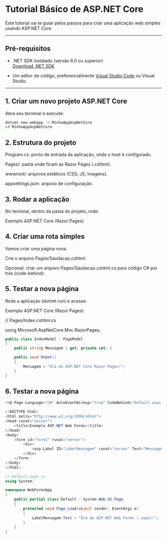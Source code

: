 # Tutorial Básico de ASP.NET Core

Este tutorial vai te guiar pelos passos para criar uma aplicação web simples usando ASP.NET Core.

---

## Pré-requisitos

- .NET SDK instalado (versão 6.0 ou superior)  
  [Download .NET SDK](https://dotnet.microsoft.com/download)

- Um editor de código, preferencialmente [Visual Studio Code](https://code.visualstudio.com/) ou Visual Studio.

---

## 1. Criar um novo projeto ASP.NET Core

Abra seu terminal e execute:

```bash
dotnet new webapp -o MinhaAppAspNetCore
cd MinhaAppAspNetCore
```

## 2. Estrutura do projeto

Program.cs: ponto de entrada da aplicação, onde o host é configurado.

Pages/: pasta onde ficam as Razor Pages (.cshtml).

wwwroot/: arquivos estáticos (CSS, JS, imagens).

appsettings.json: arquivo de configuração.

## 3. Rodar a aplicação

No terminal, dentro da pasta do projeto, rode:


Exemplo ASP.NET Core (Razor Pages)

## 4. Criar uma rota simples

Vamos criar uma página nova.

Crie o arquivo Pages/Saudacao.cshtml:

Opcional: criar um arquivo Pages/Saudacao.cshtml.cs para código C# por trás (code-behind):


## 5. Testar a nova página

Rode a aplicação (dotnet run) e acesse:

Exemplo ASP.NET Core (Razor Pages)

// Pages/Index.cshtml.cs

using Microsoft.AspNetCore.Mvc.RazorPages;

```C#
public class IndexModel : PageModel
{
    public string Mensagem { get; private set; }

    public void OnGet()
    {
        Mensagem = "Olá do ASP.NET Core Razor Pages!";
    }
}
```

## 6. Testar a nova página

```C#
<%@ Page Language="C#" AutoEventWireup="true" CodeBehind="Default.aspx.cs" Inherits="WebFormsApp.Default" %>

<!DOCTYPE html>
<html xmlns="http://www.w3.org/1999/xhtml">
<head runat="server">
    <title>Exemplo ASP.NET Web Forms</title>
</head>
<body>
    <form id="form1" runat="server">
        <div>
            <asp:Label ID="LabelMensagem" runat="server" Text="Mensagem padrão"></asp:Label>
        </div>
    </form>
</body>
</html>
```

```C#
// Default.aspx.cs
using System;

namespace WebFormsApp
{
    public partial class Default : System.Web.UI.Page
    {
        protected void Page_Load(object sender, EventArgs e)
        {
            LabelMensagem.Text = "Olá do ASP.NET Web Forms (.aspx)!";
        }
    }
}
```
